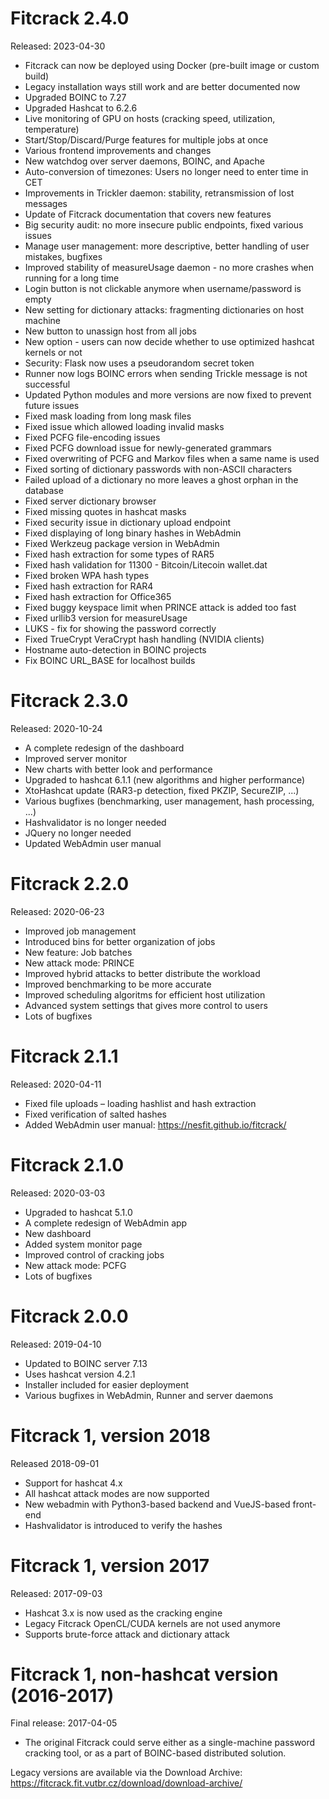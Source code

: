 # Fitcrack 2.4.0
Released: 2023-04-30
* Fitcrack can now be deployed using Docker (pre-built image or custom build)
* Legacy installation ways still work and are better documented now
* Upgraded BOINC to 7.27
* Upgraded Hashcat to 6.2.6
* Live monitoring of GPU on hosts (cracking speed, utilization, temperature)
* Start/Stop/Discard/Purge features for multiple jobs at once
* Various frontend improvements and changes
* New watchdog over server daemons, BOINC, and Apache
* Auto-conversion of timezones: Users no longer need to enter time in CET
* Improvements in Trickler daemon: stability, retransmission of lost messages
* Update of Fitcrack documentation that covers new features
* Big security audit: no more insecure public endpoints, fixed various issues
* Manage user management: more descriptive, better handling of user mistakes, bugfixes
* Improved stability of measureUsage daemon - no more crashes when running for a long time
* Login button is not clickable anymore when username/password is empty
* New setting for dictionary attacks: fragmenting dictionaries on host machine
* New button to unassign host from all jobs
* New option - users can now decide whether to use optimized hashcat kernels or not
* Security: Flask now uses a pseudorandom secret token
* Runner now logs BOINC errors when sending Trickle message is not successful
* Updated Python modules and more versions are now fixed to prevent future issues
* Fixed mask loading from long mask files
* Fixed issue which allowed loading invalid masks
* Fixed PCFG file-encoding issues
* Fixed PCFG download issue for newly-generated grammars
* Fixed overwriting of PCFG and Markov files when a same name is used
* Fixed sorting of dictionary passwords with non-ASCII characters
* Failed upload of a dictionary no more leaves a ghost orphan in the database
* Fixed server dictionary browser
* Fixed missing quotes in hashcat masks
* Fixed security issue in dictionary upload endpoint
* Fixed displaying of long binary hashes in WebAdmin
* Fixed Werkzeug package version in WebAdmin
* Fixed hash extraction for some types of RAR5
* Fixed hash validation for 11300 - Bitcoin/Litecoin wallet.dat
* Fixed broken WPA hash types
* Fixed hash extraction for RAR4 
* Fixed hash extraction for Office365
* Fixed buggy keyspace limit when PRINCE attack is added too fast
* Fixed urllib3 version for measureUsage
* LUKS - fix for showing the password correctly
* Fixed TrueCrypt VeraCrypt hash handling  (NVIDIA clients)
* Hostname auto-detection in BOINC projects
* Fix BOINC URL_BASE for localhost builds

# Fitcrack 2.3.0
Released: 2020-10-24
* A complete redesign of the dashboard
* Improved server monitor
* New charts with better look and performance
* Upgraded to hashcat 6.1.1 (new algorithms and higher performance)
* XtoHashcat update (RAR3-p detection, fixed PKZIP, SecureZIP, ...)
* Various bugfixes (benchmarking, user management, hash processing, ...)
* Hashvalidator is no longer needed
* JQuery no longer needed
* Updated WebAdmin user manual

# Fitcrack 2.2.0
Released: 2020-06-23
* Improved job management
* Introduced bins for better organization of jobs
* New feature: Job batches
* New attack mode: PRINCE
* Improved hybrid attacks to better distribute the workload
* Improved benchmarking to be more accurate
* Improved scheduling algoritms for efficient host utilization
* Advanced system settings that gives more control to users
* Lots of bugfixes

# Fitcrack 2.1.1
Released: 2020-04-11
* Fixed file uploads – loading hashlist and hash extraction
* Fixed verification of salted hashes
* Added WebAdmin user manual: https://nesfit.github.io/fitcrack/

# Fitcrack 2.1.0
Released: 2020-03-03
* Upgraded to hashcat 5.1.0
* A complete redesign of WebAdmin app
* New dashboard
* Added system monitor page
* Improved control of cracking jobs
* New attack mode: PCFG
* Lots of bugfixes

# Fitcrack 2.0.0
Released: 2019-04-10
* Updated to BOINC server 7.13
* Uses hashcat version 4.2.1
* Installer included for easier deployment
* Various bugfixes in WebAdmin, Runner and server daemons

# Fitcrack 1, version 2018
Released 2018-09-01
* Support for hashcat 4.x
* All hashcat attack modes are now supported
* New webadmin with Python3-based backend and VueJS-based front-end
* Hashvalidator is introduced to verify the hashes

# Fitcrack 1, version 2017
Released: 2017-09-03
* Hashcat 3.x is now used as the cracking engine
* Legacy Fitcrack OpenCL/CUDA kernels are not used anymore
* Supports brute-force attack and dictionary attack

# Fitcrack 1, non-hashcat version (2016-2017)
Final release: 2017-04-05
* The original Fitcrack could serve either as a single-machine password cracking tool, or as a part of BOINC-based distributed solution.

Legacy versions are available via the Download Archive: https://fitcrack.fit.vutbr.cz/download/download-archive/